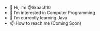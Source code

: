 - 👋 Hi, I’m @Skaach10
- 👀 I’m interested in Computer Programming
- 🌱 I’m currently learning Java
- 📫 How to reach me (Coming Soon)

<!---
Skaach10/Skaach10 is a ✨ special ✨ repository because its `README.md` (this file) appears on your GitHub profile.
You can click the Preview link to take a look at your changes.
--->
